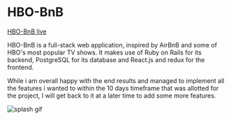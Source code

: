 # HBO-BnB
[HBO-BnB live](https://hbo-bnb.herokuapp.com/#/)

HBO-BnB is a full-stack web application, inspired by AirBnB and some of HBO's most popular TV shows. It makes use of Ruby on Rails for its backend, PostgreSQL for its database and React.js and redux for the frontend.

While i am overall happy with the end results and managed to implement all the features i wanted to within the 10 days timeframe that was allotted for the project, I will get back to it at a later time to add some more features.

![splash gif](https://media.giphy.com/media/mPRJnxaS2CNXPGIa8t/giphy.gif)

